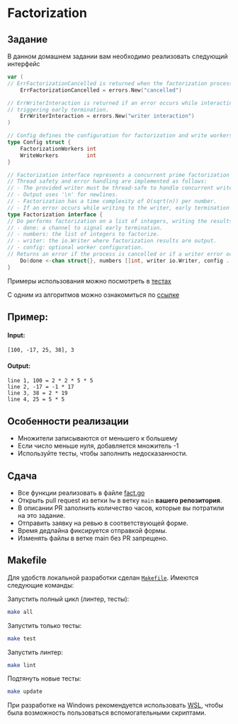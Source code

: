 # Factorization

## Задание
В данном домашнем задании вам необходимо реализовать следующий интерфейс

```go
var (
// ErrFactorizationCancelled is returned when the factorization process is cancelled via the done channel.
    ErrFactorizationCancelled = errors.New("cancelled")

// ErrWriterInteraction is returned if an error occurs while interacting with the writer
// triggering early termination.
    ErrWriterInteraction = errors.New("writer interaction")
)

// Config defines the configuration for factorization and write workers.
type Config struct {
    FactorizationWorkers int
    WriteWorkers         int
}

// Factorization interface represents a concurrent prime factorization task with configurable workers.
// Thread safety and error handling are implemented as follows:
// - The provided writer must be thread-safe to handle concurrent writes from multiple workers.
// - Output uses '\n' for newlines.
// - Factorization has a time complexity of O(sqrt(n)) per number.
// - If an error occurs while writing to the writer, early termination is triggered across all workers.
type Factorization interface {
// Do performs factorization on a list of integers, writing the results to an io.Writer.
// - done: a channel to signal early termination.
// - numbers: the list of integers to factorize.
// - writer: the io.Writer where factorization results are output.
// - config: optional worker configuration.
// Returns an error if the process is cancelled or if a writer error occurs.
    Do(done <-chan struct{}, numbers []int, writer io.Writer, config ...Config) error
} 
```

Примеры использования можно посмотреть в [тестах](/internal/fact/fact_test.go)

С одним из алгоритмов можно ознакомиться по [ссылке](https://ru.wikipedia.org/wiki/Перебор_делителей)

## Пример:

#### Input:

`[100, -17, 25, 38], 3`

#### Output:
```text
line 1, 100 = 2 * 2 * 5 * 5
line 2, -17 = -1 * 17
line 3, 38 = 2 * 19
line 4, 25 = 5 * 5
```

## Особенности реализации

- Множители записываются от меньшего к большему
- Если число меньше нуля, добавляется множитель -1
- Используйте тесты, чтобы заполнить недосказанности.

## Сдача

* Все функции реализовать в файле [fact.go](/internal/fact/fact.go)
* Открыть pull request из ветки `hw` в ветку `main` **вашего репозитория**.
* В описании PR заполнить количество часов, которые вы потратили на это задание.
* Отправить заявку на ревью в соответствующей форме.
* Время дедлайна фиксируется отправкой формы.
* Изменять файлы в ветке main без PR запрещено.

## Makefile

Для удобств локальной разработки сделан [`Makefile`](Makefile). Имеются следующие команды:

Запустить полный цикл (линтер, тесты):

```bash 
make all
```

Запустить только тесты:

```bash
make test
``` 

Запустить линтер:

```bash
make lint
```

Подтянуть новые тесты:

```bash
make update
```

При разработке на Windows рекомендуется использовать [WSL](https://learn.microsoft.com/en-us/windows/wsl/install), чтобы
была возможность пользоваться вспомогательными скриптами.

